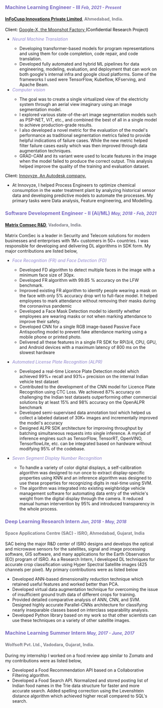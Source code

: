 <!-- infocusp -->
<h3>
    <span style="color: #7c6ec4; font-weight: bold;">
        Machine Learning Engineer - III
    </span>
    <span style="color: #7c6ec4; font-weight: light; font-style:italic; font-size:14px">
        Feb, 2021 - Present
    </span> 
</h3>
<h4>
    <span style="color: #7e7e87">
        <a href="https://www.infocusp.com/">InFoCusp Innovations Private Limited</a>, Ahmedabad, India.
    </span>
</h4>
<span style="color: #000000">
    Client: <a href="https://x.company/">Google-X, the Moonshot Factory </a>(Confidential Research Project) 
</span>
<ul>
  <li><span style="color: #8f85cd; font-style: italic;">Neural Machine Translation</span></li>
   <ul>
    <li>Developing transformer-based models for program representations and using them for code completion, code repair, and code translation.</li>
    <li>Developed fully automated and hybrid ML pipelines for data engineering, modeling, evaluation, and deployment that can work on both google's internal infra and google cloud platforms. Some of the frameworks I used were TensorFlow, Kubeflow, KFserving, and Apache Beam.</li>
   </ul>
  <li><span style="color: #8f85cd; font-style: italic;">Computer vision</span></li>
    <ul>
      <li>The goal was to create a single virtualized view of the electricity system through an aerial view imaginary using an image segmentation model.</li> 
      <li>I explored various state-of-the-art image segmentation models such as PSP-NET, ViT, etc., and combined the best of all in a single model to achieve production-grade results.</li>
      <li>I also developed a novel metric for the evaluation of the model's performance as traditional segmentation metrics failed to provide helpful indications of failure cases. While the new metric helped filter failure cases easily which was then improved through data augmentation techniques.</li>
      <li>GRAD-CAM and its variant were used to locate features in the image when the model failed to produce the correct output. This analysis helped improve the quality of the training and evaluation dataset.</li>
    </ul>
</ul>
<span style="color: #000000">
    Client: <a href="https://www.innovyze.com/en-us">Innovyze, An Autodesk company.</a>
</span>
<ul>
  <li> At Innovyze, I helped Process Engineers to optimize chemical consumption in the water treatment plant by analyzing historical sensor data and developing predictive models to automate the processes. My primary tasks were Data analysis, Feature engineering, and Modelling.</li>
</ul>

<!-- matrix comsec -->
<h3>
    <span style="color: #7c6ec4; font-weight: bold;">
        Software Development Engineer - II (AI/ML)
    </span>
    <span style="color: #7c6ec4; font-weight: light; font-style:italic; font-size:14px">
        May, 2018 - Feb, 2021
    </span> 
</h3>
<h4>
    <span style="color: #7e7e87">
        <a href="https://www.matrixcomsec.com/">Matrix Comsec R&D</a>, Vadodara, India.
    </span>
</h4>
Matrix ComSec is a leader in Security and Telecom solutions for modern businesses and enterprises with 1M+ customers in 50+ countries. I was responsible for developing and delivering DL algorithms in SDK form. My major contributions are listed below,
<ul>
  <li><span style="color: #8f85cd; font-style: italic;">Face Recognition (FR) and Face Detection (FD)</span></li>
    <ul>
      <li>Developed FD algorithm to detect multiple faces in the image with a minimum face size of 30px.</li> 
      <li>Developed FR algorithm with 99.85 % accuracy on the LFW benchmark.</li>
      <li>Improved existing FR algorithm to identify people wearing a mask on the face with only 5% accuracy drop wrt to full-face model. It helped employees to mark attendance without removing their masks during the coronavirus pandemic</li>
      <li>Developed a Face Mask Detection model to identify whether employees are wearing masks or not when marking attendance to improve their safety.</li>
      <li>Developed CNN for a single RGB image-based Passive Face Antispoofing model to prevent fake attendance marking using a mobile phone or printed photo.</li>
      <li>Delivered all these features in a single FR SDK for RPi3/4, CPU, GPU, and Android devices with a maximum latency of 800 ms on the slowest hardware</li>
    </ul>
  </li>
</ul>
<ul>
  <li><span style="color: #8f85cd; font-style: italic;">Automated License Plate Recognition (ALPR)</span></li>
    <ul>
      <li>Developed a real-time Licence Plate Detection model which achieved 99%+ recall and 93%+ precision on the internal Indian vehicle test dataset</li>
      <li>Contributed to the development of the CNN model for Licence Plate Recognition using CTC Loss. We achieved 87% accuracy on challenging the Indian test datasets outperforming other commercial solutions by at least 15% and 98% accuracy on the OpenALPR benchmark</li>
      <li>Developed semi-supervised data annotation tool which helped us collect a labeled dataset of 30K+ images and incrementally improved the model's accuracy</li>
      <li>Designed ALPR SDK architecture for improving throughput by batching simultaneous requests into single inference. A myriad of inference engines such as TensorFlow, TensorRT, OpenVINO, TensorflowLite, etc. can be integrated based on hardware without modifying 95% of the codebase.</li>
    </ul>
  </li>
</ul>
<ul>
  <li><span style="color: #8f85cd; font-style: italic;">Seven Segment Display Number Recognition</span></li>
    <ul>
      <li>To handle a variety of color digital displays, a self-calibration algorithm was designed to run once to extract display-specific properties using KNN and an inference algorithm was designed to use these properties for recognizing digits in real-time using SVM.</li>
      <li>The algorithm was integrated into existing weighbridge vehicle management software for automating data entry of the vehicle's weight from the digital display through the camera. It reduced manual human intervention by 95% and introduced transparency in the whole process.</li>
    </ul>
  </li>
</ul>

<!-- isro -->
<h3>
    <span style="color: #7c6ec4; font-weight: bold;">
        Deep Learning Research Intern
    </span>
    <span style="color: #7c6ec4; font-weight: light; font-style:italic; font-size:14px">
        Jan, 2018 - May, 2018
    </span> 
</h3>
<h4>
    <span style="color: #7e7e87">
        Space Applications Centre (SAC) - ISRO, Ahmedabad, Gujarat, India
    </span>
</h4>
SAC being the major R&D center of ISRO designs and develops the optical and microwave sensors for the satellites, signal and image processing software, GIS software, and many applications for the Earth Observation (EO) program of ISRO. As a Research Intern, I developed DL techniques for accurate crop classification using Hyper Spectral Satellite images (425 channels per pixel). My primary contributions were as listed below
<ul>
    <li>Developed ANN-based dimensionality reduction technique which retained useful features and worked better than PCA.</li> 
    <li>Developed virtual data augmentation technique for overcoming the issue of insufficient ground truth data of different crops for training.</li>
    <li>Provided detailed comparative analysis of ANN, CNN, and SVM. Designed highly accurate Parallel-CNNs architecture for classifying nearly inseparable classes based on interclass separability analysis.
    <li>Developed Python library based on my work so that other scientists can use these techniques on a variety of other satellite images.</li>
</ul>

<!-- wolfsoft -->
<h3>
    <span style="color: #7c6ec4; font-weight: bold;">
       Machine Learning Summer Intern
    </span>
    <span style="color: #7c6ec4; font-weight: light; font-style:italic; font-size:14px">
        May, 2017 - June, 2017
    </span> 
</h3>
<h4>
    <span style="color: #7e7e87">
        Wolfsoft Pvt. Ltd., Vadodara, Gujarat, India.
    </span>
</h4>
During my internship I worked on a food review app similar to Zomato and my contributions were as listed below,
<ul>
    <li>Developed a Food Recommendation API based on a Collaborative Filtering algorithm.</li> 
    <li>Developed a Food Search API. Normalized and stored posting list of Indian food names in the Trie data structure for faster and more accurate search. Added spelling correction using the Levenshtein distance algorithm which achieved higher recall compared to SQL's search.</li>
</ul>